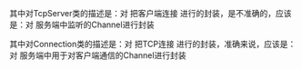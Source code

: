 其中对TcpServer类的描述是：对 把客户端连接 进行的封装，是不准确的，应该是：对 服务端中监听的Channel进行封装

其中对Connection类的描述是：对 把TCP连接 进行的封装，准确来说，应该是：对 服务端中用于对客户端通信的Channel进行封装
